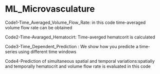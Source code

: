 # ML_Microvasculature
Code1-Time_Averaged_Volume_Flow_Rate: in this code time-averaged volume flow rate can be obtained 

Code2-Time-Avaraged_Hematocirt: Time-averged hematcorit is calculated 

Code3-Time_Dependent_Prediction : We show how you predicte a time-series using different time windows

Code4-Prediction of simultaneous spatial and temporal variations:spatially and temporally hematocrit and volume flow rate is evaluated in this code 
